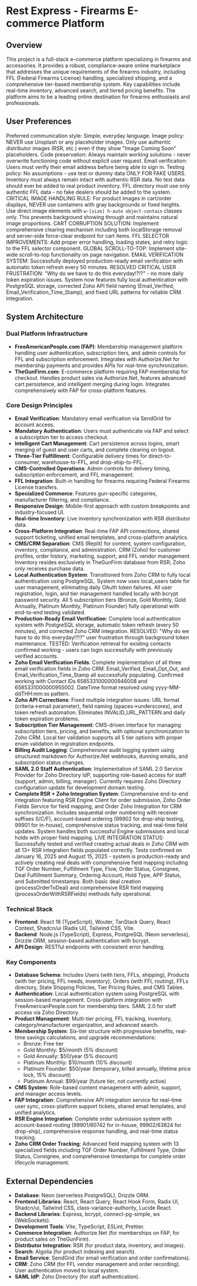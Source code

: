 # Rest Express - Firearms E-commerce Platform

## Overview
This project is a full-stack e-commerce platform specializing in firearms and accessories. It provides a robust, compliance-aware online marketplace that addresses the unique requirements of the firearms industry, including FFL (Federal Firearms License) handling, specialized shipping, and a comprehensive tier-based membership system. Key capabilities include real-time inventory, advanced search, and tiered pricing benefits. The platform aims to be a leading online destination for firearms enthusiasts and professionals.

## User Preferences
Preferred communication style: Simple, everyday language.
Image policy: NEVER use Unsplash or any placeholder images. Only use authentic distributor images (RSR, etc.) even if they show "Image Coming Soon" placeholders.
Code preservation: Always maintain working solutions - never overwrite functioning code without explicit user request.
Email verification: Users must verify their email address before being able to sign in.
Testing policy: No assumptions - use test or dummy data ONLY FOR FAKE USERS. Inventory must always remain intact with authentic RSR data. No test data should ever be added to real product inventory. FFL directory must use only authentic FFL data - no fake dealers should be added to the system.
CRITICAL IMAGE HANDLING RULE: For product images in cart/order displays, NEVER use containers with gray backgrounds or fixed heights. Use direct image elements with `w-[size] h-auto object-contain` classes only. This prevents background showing through and maintains natural image proportions.
CART CORRUPTION SOLUTION: Implement comprehensive clearing mechanism including both localStorage removal and server-side force-clear endpoint for cart items.
FFL SELECTOR IMPROVEMENTS: Add proper error handling, loading states, and retry logic to the FFL selector component.
GLOBAL SCROLL-TO-TOP: Implement site-wide scroll-to-top functionality on page navigation.
EMAIL VERIFICATION SYSTEM: Successfully deployed production-ready email verification with automatic token refresh every 50 minutes. RESOLVED CRITICAL USER FRUSTRATION: "Why do we have to do this everyday!?!?" - no more daily token expiration issues. System now features fully local authentication with PostgreSQL storage, corrected Zoho API field naming (Email_Verified, Email_Verification_Time_Stamp), and fixed URL patterns for reliable CRM integration.

## System Architecture

### Dual Platform Infrastructure
- **FreeAmericanPeople.com (FAP)**: Membership management platform handling user authentication, subscription tiers, and admin controls for FFL and subscription enforcement. Integrates with Authorize.Net for membership payments and provides APIs for real-time synchronization.
- **TheGunFirm.com**: E-commerce platform requiring FAP membership for checkout. Handles product sales via Authorize.Net, features advanced cart persistence, and intelligent merging during login. Integrates comprehensively with FAP for cross-platform features.

### Core Design Principles
- **Email Verification**: Mandatory email verification via SendGrid for account access.
- **Mandatory Authentication**: Users must authenticate via FAP and select a subscription tier to access checkout.
- **Intelligent Cart Management**: Cart persistence across logins, smart merging of guest and user carts, and complete clearing on logout.
- **Three-Tier Fulfillment**: Configurable delivery times for direct-to-consumer, warehouse-to-FFL, and drop-ship-to-FFL.
- **CMS-Controlled Operations**: Admin controls for delivery timing, subscription enforcement, and FFL management.
- **FFL Integration**: Built-in handling for firearms requiring Federal Firearms License transfers.
- **Specialized Commerce**: Features gun-specific categories, manufacturer filtering, and compliance.
- **Responsive Design**: Mobile-first approach with custom breakpoints and industry-focused UI.
- **Real-time Inventory**: Live inventory synchronization with RSR distributor data.
- **Cross-Platform Integration**: Real-time FAP API connections, shared support ticketing, unified email templates, and cross-platform analytics.
- **CMS/CRM Separation**: CMS (Replit) for content, system configuration, inventory, compliance, and administration. CRM (Zoho) for customer profiles, order history, marketing, support, and FFL vendor management. Inventory resides exclusively in TheGunFirm database from RSR; Zoho only receives purchase data.
- **Local Authentication System**: Transitioned from Zoho CRM to fully local authentication using PostgreSQL. System now uses local_users table for user management, eliminating daily OAuth token failures. All user registration, login, and tier management handled locally with bcrypt password security. All 5 subscription tiers (Bronze, Gold Monthly, Gold Annually, Platinum Monthly, Platinum Founder) fully operational with end-to-end testing validated.
- **Production-Ready Email Verification**: Complete local authentication system with PostgreSQL storage, automatic token refresh (every 50 minutes), and corrected Zoho CRM integration. RESOLVED: "Why do we have to do this everyday!?!?" user frustration through background token maintenance. TESTED: Verification retrieval for existing contacts confirmed working - users can login successfully with previously verified accounts.
- **Zoho Email Verification Fields**: Complete implementation of all three email verification fields in Zoho CRM. Email_Verified, Email_Opt_Out, and Email_Verification_Time_Stamp all successfully populating. Confirmed working with Contact IDs 6585331000000946008 and 6585331000000955002. DateTime format resolved using yyyy-MM-ddTHH:mm:ss pattern.
- **Zoho API Corrections**: Fixed multiple integration issues: URL format (criteria→email parameter), field naming (spaces→underscores), and token refresh automation. Eliminates INVALID_URL_PATTERN and daily token expiration problems.
- **Subscription Tier Management**: CMS-driven interface for managing subscription tiers, pricing, and benefits, with optional synchronization to Zoho CRM. Local tier validation supports all 5 tier options with proper enum validation in registration endpoints.
- **Billing Audit Logging**: Comprehensive audit logging system using structured markdown for Authorize.Net webhooks, dunning emails, and subscription status changes.
- **SAML 2.0 Staff Authentication**: Implementation of SAML 2.0 Service Provider for Zoho Directory IdP, supporting role-based access for staff (support, admin, billing, manager). Currently requires Zoho Directory configuration update for development domain testing.
- **Complete RSR + Zoho Integration System**: Comprehensive end-to-end integration featuring RSR Engine Client for order submission, Zoho Order Fields Service for field mapping, and Order Zoho Integration for CRM synchronization. Includes sequential order numbering with receiver suffixes (I/C/F), account-based ordering (99902 for drop-ship testing, 99901 for in-house), comprehensive status tracking, and real-time field updates. System handles both successful Engine submissions and local holds with proper field mapping. LIVE INTEGRATION STATUS: Successfully tested and verified creating actual deals in Zoho CRM with all 13+ RSR integration fields populated correctly. Tests confirmed on January 16, 2025 and August 15, 2025 - system is production-ready and actively creating real deals with comprehensive field mapping including TGF Order Number, Fulfillment Type, Flow, Order Status, Consignee, Deal Fulfillment Summary, Ordering Account, Hold Type, APP Status, and Submitted timestamps. Both basic deal creation (processOrderToDeal) and comprehensive RSR field mapping (processOrderWithRSRFields) methods fully operational.

### Technical Stack
- **Frontend**: React 18 (TypeScript), Wouter, TanStack Query, React Context, Shadcn/ui (Radix UI), Tailwind CSS, Vite.
- **Backend**: Node.js (TypeScript), Express, PostgreSQL (Neon serverless), Drizzle ORM, session-based authentication with bcrypt.
- **API Design**: RESTful endpoints with consistent error handling.

### Key Components
- **Database Schema**: Includes Users (with tiers, FFLs, shipping), Products (with tier pricing, FFL needs, inventory), Orders (with FFL routing), FFLs directory, State Shipping Policies, Tier Pricing Rules, and CMS Tables.
- **Authentication**: Local authentication system using PostgreSQL with session-based management. Cross-platform integration with FreeAmericanPeople.com for membership tiers. SAML 2.0 for staff access via Zoho Directory.
- **Product Management**: Multi-tier pricing, FFL tracking, inventory, category/manufacturer organization, and advanced search.
- **Membership System**: Six-tier structure with progressive benefits, real-time savings calculations, and upgrade recommendations:
  - Bronze: Free tier
  - Gold Monthly: $5/month (5% discount)
  - Gold Annually: $50/year (5% discount)
  - Platinum Monthly: $10/month (10% discount)
  - Platinum Founder: $50/year (temporary, billed annually, lifetime price lock, 15% discount)
  - Platinum Annual: $99/year (future tier, not currently active)
- **CMS System**: Role-based content management with admin, support, and manager access levels.
- **FAP Integration**: Comprehensive API integration service for real-time user sync, cross-platform support tickets, shared email templates, and unified analytics.
- **RSR Engine Integration**: Complete order submission system with account-based routing (99901/60742 for in-house, 99902/63824 for drop-ship), comprehensive response handling, and real-time status tracking.
- **Zoho CRM Order Tracking**: Advanced field mapping system with 13 specialized fields including TGF Order Number, Fulfillment Type, Order Status, Consignee, and comprehensive timestamps for complete order lifecycle management.

## External Dependencies
- **Database**: Neon (serverless PostgreSQL), Drizzle ORM.
- **Frontend Libraries**: React, React Query, React Hook Form, Radix UI, Shadcn/ui, Tailwind CSS, class-variance-authority, Lucide React.
- **Backend Libraries**: Express, bcrypt, connect-pg-simple, ws (WebSockets).
- **Development Tools**: Vite, TypeScript, ESLint, Prettier.
- **Commerce Integration**: Authorize.Net (for memberships on FAP, for product sales on TheGunFirm).
- **Distributor Integration**: RSR (for product data, inventory, and images).
- **Search**: Algolia (for product indexing and search).
- **Email Service**: SendGrid (for email verification and order confirmations).
- **CRM**: Zoho CRM (for FFL vendor management and order recording). User authentication moved to local system.
- **SAML IdP**: Zoho Directory (for staff authentication).